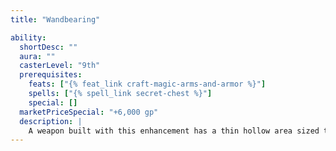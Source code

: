 ```yaml
---
title: "Wandbearing"

ability:
  shortDesc: ""
  aura: ""
  casterLevel: "9th"
  prerequisites:
    feats: ["{% feat_link craft-magic-arms-and-armor %}"]
    spells: ["{% spell_link secret-chest %}"]
    special: []
  marketPriceSpecial: "+6,000 gp"
  description: |
    A weapon built with this enhancement has a thin hollow area sized to fit a wand. The wielder or wearer of such an item is considered to be holding the wand when he is wielding the weapon, and can use the wand normally. Removing or stowing a wand in a weapon with the Wand Bearing property is a move action.
---
```

